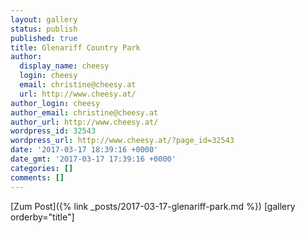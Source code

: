 ```yaml
---
layout: gallery
status: publish
published: true
title: Glenariff Country Park
author:
  display_name: cheesy
  login: cheesy
  email: christine@cheesy.at
  url: http://www.cheesy.at/
author_login: cheesy
author_email: christine@cheesy.at
author_url: http://www.cheesy.at/
wordpress_id: 32543
wordpress_url: http://www.cheesy.at/?page_id=32543
date: '2017-03-17 18:39:16 +0000'
date_gmt: '2017-03-17 17:39:16 +0000'
categories: []
comments: []
---
```


[Zum Post]({% link _posts/2017-03-17-glenariff-park.md %})
[gallery orderby="title"]
